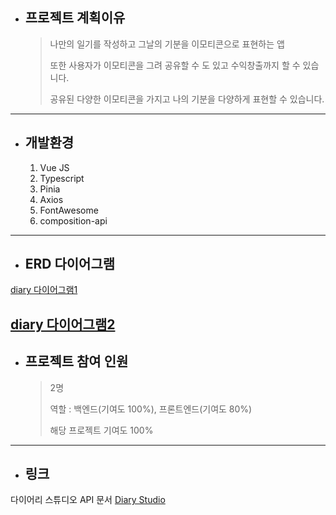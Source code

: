* ## 프로젝트 계획이유
  > 나만의 일기를 작성하고 그날의 기분을 이모티콘으로 표현하는 앱
  > 
  > 또한 사용자가 이모티콘을 그려 공유할 수 도 있고 수익창출까지 할 수 있습니다.
  > 
  > 공유된 다양한 이모티콘을 가지고 나의 기분을 다양하게 표현할 수 있습니다.
------------
* ## 개발환경
  1. Vue JS
  2. Typescript
  3. Pinia
  4. Axios
  5. FontAwesome
  6. composition-api
------------
* ## ERD 다이어그램
 [diary 다이어그램1](https://user-images.githubusercontent.com/105510128/200173970-1ecc26e4-fa7c-461f-bf1b-f25fb4a28617.png)
 
 
 [diary 다이어그램2](https://user-images.githubusercontent.com/105510128/200173986-2871645c-701f-4ddd-aa5b-0ece9d64b8df.png)
------------
* ## 프로젝트 참여 인원
  > 2명 
  >
  > 역할 : 백엔드(기여도 100%), 프론트엔드(기여도 80%)
  >
  > 해당 프로젝트 기여도 100%
------------
* ## 링크
다이어리 스튜디오 API 문서 [Diary Studio](http://leejehyeon.synology.me:3000/docs)
